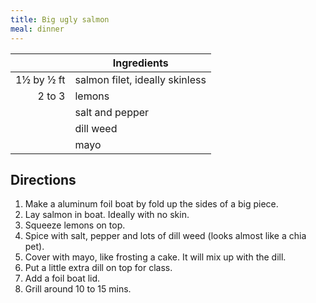 ```yaml
---
title: Big ugly salmon
meal: dinner
---
```


|| Ingredients |
|-:|-|
1½ by ½ ft | salmon filet, ideally skinless
2 to 3     | lemons
&nbsp;     | salt and pepper
&nbsp;     | dill weed
&nbsp;     | mayo

## Directions

1. Make a aluminum foil boat by fold up the sides of a big piece.
2. Lay salmon in boat. Ideally with no skin.
3. Squeeze lemons on top.
4. Spice with salt, pepper and lots of dill weed (looks almost like a chia pet).
5. Cover with mayo, like frosting a cake. It will mix up with the dill.
6. Put a little extra dill on top for class.
7. Add a foil boat lid.
8. Grill around 10 to 15 mins.

